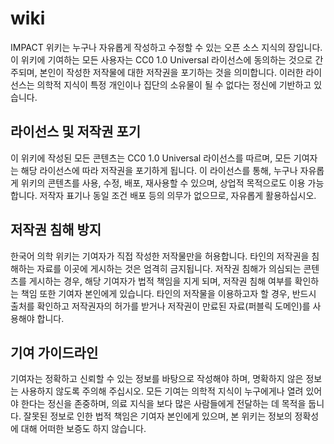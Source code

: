 # wiki

IMPACT 위키는 누구나 자유롭게 작성하고 수정할 수 있는 오픈 소스 지식의 장입니다. 이 위키에 기여하는 모든 사용자는 CC0 1.0 Universal 라이선스에 동의하는 것으로 간주되며, 본인이 작성한 저작물에 대한 저작권을 포기하는 것을 의미합니다. 이러한 라이선스는 의학적 지식이 특정 개인이나 집단의 소유물이 될 수 없다는 정신에 기반하고 있습니다.

## 라이선스 및 저작권 포기
이 위키에 작성된 모든 콘텐츠는 CC0 1.0 Universal 라이선스를 따르며, 모든 기여자는 해당 라이선스에 따라 저작권을 포기하게 됩니다.
이 라이선스를 통해, 누구나 자유롭게 위키의 콘텐츠를 사용, 수정, 배포, 재사용할 수 있으며, 상업적 목적으로도 이용 가능합니다. 저작자 표기나 동일 조건 배포 등의 의무가 없으므로, 자유롭게 활용하십시오.

## 저작권 침해 방지
한국어 의학 위키는 기여자가 직접 작성한 저작물만을 허용합니다. 타인의 저작권을 침해하는 자료를 이곳에 게시하는 것은 엄격히 금지됩니다.
저작권 침해가 의심되는 콘텐츠를 게시하는 경우, 해당 기여자가 법적 책임을 지게 되며, 저작권 침해 여부를 확인하는 책임 또한 기여자 본인에게 있습니다.
타인의 저작물을 이용하고자 할 경우, 반드시 출처를 확인하고 저작권자의 허가를 받거나 저작권이 만료된 자료(퍼블릭 도메인)를 사용해야 합니다.

## 기여 가이드라인
기여자는 정확하고 신뢰할 수 있는 정보를 바탕으로 작성해야 하며, 명확하지 않은 정보는 사용하지 않도록 주의해 주십시오.
모든 기여는 의학적 지식이 누구에게나 열려 있어야 한다는 정신을 존중하며, 의료 지식을 보다 많은 사람들에게 전달하는 데 목적을 둡니다.
잘못된 정보로 인한 법적 책임은 기여자 본인에게 있으며, 본 위키는 정보의 정확성에 대해 어떠한 보증도 하지 않습니다.
